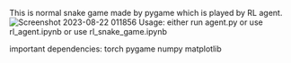 This is normal snake game made by pygame which is played by RL agent.
![Screenshot 2023-08-22 011856](https://github.com/shalemrajkumar/Reinforcement-Model/assets/98807867/e7a0e88d-f3c2-4bca-826a-eaeec3c2f001)
Usage:
  either run agent.py
  or use rl_agent.ipynb
  or use rl_snake_game.ipynb

important dependencies:
  torch
  pygame
  numpy
  matplotlib
  
